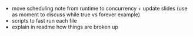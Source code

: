 - move scheduling note from runtime to concurrency + update slides
  (use as moment to discuss while true vs forever example)
- scripts to fast run each file
- explain in readme how things are broken up
